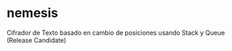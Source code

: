 nemesis
=======

Cifrador de Texto basado en cambio de posiciones usando Stack y Queue (Release Candidate)
